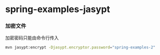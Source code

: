 # spring-examples-jasypt

### 加密文件

加密密码只能由命令行传入

```bash
mvn jasypt:encrypt -Djasypt.encryptor.password="spring-examples-2"
```
